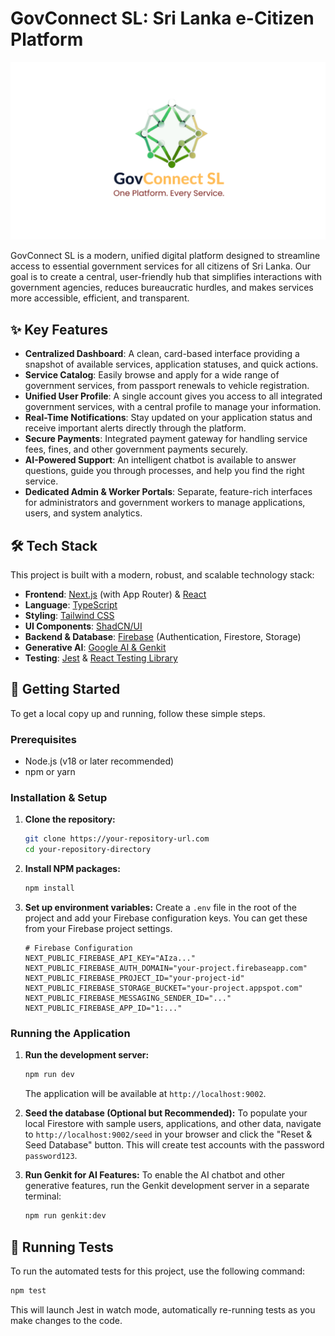 # GovConnect SL: Sri Lanka e-Citizen Platform

![GovConnect SL Logo](public/images/GovSL%20Logo.svg)

GovConnect SL is a modern, unified digital platform designed to streamline access to essential government services for all citizens of Sri Lanka. Our goal is to create a central, user-friendly hub that simplifies interactions with government agencies, reduces bureaucratic hurdles, and makes services more accessible, efficient, and transparent.

## ✨ Key Features

- **Centralized Dashboard**: A clean, card-based interface providing a snapshot of available services, application statuses, and quick actions.
- **Service Catalog**: Easily browse and apply for a wide range of government services, from passport renewals to vehicle registration.
- **Unified User Profile**: A single account gives you access to all integrated government services, with a central profile to manage your information.
- **Real-Time Notifications**: Stay updated on your application status and receive important alerts directly through the platform.
- **Secure Payments**: Integrated payment gateway for handling service fees, fines, and other government payments securely.
- **AI-Powered Support**: An intelligent chatbot is available to answer questions, guide you through processes, and help you find the right service.
- **Dedicated Admin & Worker Portals**: Separate, feature-rich interfaces for administrators and government workers to manage applications, users, and system analytics.

## 🛠️ Tech Stack

This project is built with a modern, robust, and scalable technology stack:

- **Frontend**: [Next.js](https://nextjs.org/) (with App Router) & [React](https://reactjs.org/)
- **Language**: [TypeScript](https://www.typescriptlang.org/)
- **Styling**: [Tailwind CSS](https://tailwindcss.com/)
- **UI Components**: [ShadCN/UI](https://ui.shadcn.com/)
- **Backend & Database**: [Firebase](https://firebase.google.com/) (Authentication, Firestore, Storage)
- **Generative AI**: [Google AI & Genkit](https://firebase.google.com/docs/genkit)
- **Testing**: [Jest](https://jestjs.io/) & [React Testing Library](https://testing-library.com/docs/react-testing-library/intro/)

## 🚀 Getting Started

To get a local copy up and running, follow these simple steps.

### Prerequisites

- Node.js (v18 or later recommended)
- npm or yarn

### Installation & Setup

1.  **Clone the repository:**
    ```sh
    git clone https://your-repository-url.com
    cd your-repository-directory
    ```

2.  **Install NPM packages:**
    ```sh
    npm install
    ```

3.  **Set up environment variables:**
    Create a `.env` file in the root of the project and add your Firebase configuration keys. You can get these from your Firebase project settings.

    ```env
    # Firebase Configuration
    NEXT_PUBLIC_FIREBASE_API_KEY="AIza..."
    NEXT_PUBLIC_FIREBASE_AUTH_DOMAIN="your-project.firebaseapp.com"
    NEXT_PUBLIC_FIREBASE_PROJECT_ID="your-project-id"
    NEXT_PUBLIC_FIREBASE_STORAGE_BUCKET="your-project.appspot.com"
    NEXT_PUBLIC_FIREBASE_MESSAGING_SENDER_ID="..."
    NEXT_PUBLIC_FIREBASE_APP_ID="1:..."
    ```

### Running the Application

1.  **Run the development server:**
    ```sh
    npm run dev
    ```
    The application will be available at `http://localhost:9002`.

2.  **Seed the database (Optional but Recommended):**
    To populate your local Firestore with sample users, applications, and other data, navigate to `http://localhost:9002/seed` in your browser and click the "Reset & Seed Database" button. This will create test accounts with the password `password123`.

3.  **Run Genkit for AI Features:**
    To enable the AI chatbot and other generative features, run the Genkit development server in a separate terminal:
    ```sh
    npm run genkit:dev
    ```

## 🧪 Running Tests

To run the automated tests for this project, use the following command:

```sh
npm test
```

This will launch Jest in watch mode, automatically re-running tests as you make changes to the code.
